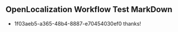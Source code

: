 ## OpenLocalization Workflow Test MarkDown
* 1f03aeb5-a365-48b4-8887-e70454030ef0 thanks!

<!--HONumber=Sep16_HO1-->


